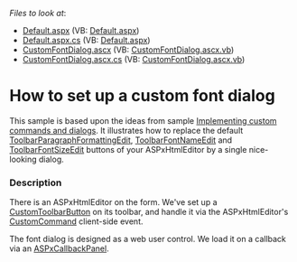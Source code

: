 <!-- default file list -->
*Files to look at*:

* [Default.aspx](./CS/HtmlEditorCustomFontDialog/Default.aspx) (VB: [Default.aspx](./VB/HtmlEditorCustomFontDialog/Default.aspx))
* [Default.aspx.cs](./CS/HtmlEditorCustomFontDialog/Default.aspx.cs) (VB: [Default.aspx](./VB/HtmlEditorCustomFontDialog/Default.aspx))
* [CustomFontDialog.ascx](./CS/HtmlEditorCustomFontDialog/UserControls/CustomFontDialog.ascx) (VB: [CustomFontDialog.ascx.vb](./VB/HtmlEditorCustomFontDialog/UserControls/CustomFontDialog.ascx.vb))
* [CustomFontDialog.ascx.cs](./CS/HtmlEditorCustomFontDialog/UserControls/CustomFontDialog.ascx.cs) (VB: [CustomFontDialog.ascx.vb](./VB/HtmlEditorCustomFontDialog/UserControls/CustomFontDialog.ascx.vb))
<!-- default file list end -->
# How to set up a custom font dialog


<p>This sample is based upon the ideas from sample <a href="https://www.devexpress.com/Support/Center/p/E360">Implementing custom commands and dialogs</a>.  It illustrates how to replace the default <a href="http://documentation.devexpress.com/#AspNet/DevExpressWebASPxHtmlEditorToolbarParagraphFormattingEditMembersTopicAll">ToolbarParagraphFormattingEdit</a>, <a href="http://documentation.devexpress.com/#AspNet/DevExpressWebASPxHtmlEditorToolbarFontNameEditMembersTopicAll">ToolbarFontNameEdit</a> and <a href="http://documentation.devexpress.com/#AspNet/DevExpressWebASPxHtmlEditorToolbarFontSizeEditMembersTopicAll">ToolbarFontSizeEdit</a> buttons of your ASPxHtmlEditor by a single nice-looking dialog.</p>


<h3>Description</h3>

<p>There is an ASPxHtmlEditor on the form. We&#39;ve set up a <a href="http://documentation.devexpress.com/#AspNet/DevExpressWebASPxHtmlEditorCustomToolbarButtonMembersTopicAll">CustomToolbarButton</a> on its toolbar, and handle it via the ASPxHtmlEditor&#39;s <a href="http://documentation.devexpress.com/#AspNet/DevExpressWebASPxHtmlEditorScriptsASPxClientHtmlEditor_CustomCommandtopic">CustomCommand</a> client-side event.</p><p>The font dialog is designed as a web user control.  We load it on a callback via an <a href="http://documentation.devexpress.com/#AspNet/clsDevExpressWebASPxCallbackPanelASPxCallbackPaneltopic">ASPxCallbackPanel</a>.</p>

<br/>


